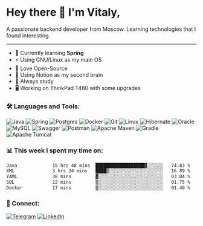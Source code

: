 # Hey there 👋 I'm Vitaly, 
A passionate backend developer from Moscow. Learning technologies that I found interesting.
***
- 🌱 Currently learning **Spring**
- ⚡ Using GNU/Linux as my main OS
- 🤝 Love Open-Source
- 📝 Using Notion as my second brain
- 🔭 Always study
- 🖥️ Working on ThinkPad T480 with some upgrades

### :hammer_and_wrench: Languages and Tools:

![Java](https://img.shields.io/badge/java-%23ED8B00.svg?style=for-the-badge&logo=openjdk&logoColor=white)
![Spring](https://img.shields.io/badge/spring-%236DB33F.svg?style=for-the-badge&logo=spring&logoColor=white)
![Postgres](https://img.shields.io/badge/postgres-%23316192.svg?style=for-the-badge&logo=postgresql&logoColor=white)
![Docker](https://img.shields.io/badge/docker-%230db7ed.svg?style=for-the-badge&logo=docker&logoColor=white)
![Git](https://img.shields.io/badge/git-%23F05033.svg?style=for-the-badge&logo=git&logoColor=white)
![Linux](https://img.shields.io/badge/Linux-FCC624?style=for-the-badge&logo=linux&logoColor=black)
![Hibernate](https://img.shields.io/badge/Hibernate-59666C?style=for-the-badge&logo=Hibernate&logoColor=white)
![Oracle](https://img.shields.io/badge/Oracle-F80000?style=for-the-badge&logo=oracle&logoColor=white)
![MySQL](https://img.shields.io/badge/mysql-%2300f.svg?style=for-the-badge&logo=mysql&logoColor=white)
![Swagger](https://img.shields.io/badge/-Swagger-%23Clojure?style=for-the-badge&logo=swagger&logoColor=white)
![Postman](https://img.shields.io/badge/Postman-FF6C37?style=for-the-badge&logo=postman&logoColor=white)
![Apache Maven](https://img.shields.io/badge/Apache%20Maven-C71A36?style=for-the-badge&logo=Apache%20Maven&logoColor=white)
![Gradle](https://img.shields.io/badge/Gradle-02303A.svg?style=for-the-badge&logo=Gradle&logoColor=white)
![Apache Tomcat](https://img.shields.io/badge/apache%20tomcat-%23F8DC75.svg?style=for-the-badge&logo=apache-tomcat&logoColor=black)

### :bar_chart: This week I spent my time on:
<!--START_SECTION:waka-->

```txt
Java             15 hrs 48 mins  ██████████████████▓░░░░░░   74.83 %
XML              3 hrs 34 mins   ████▒░░░░░░░░░░░░░░░░░░░░   16.89 %
YAML             38 mins         ▓░░░░░░░░░░░░░░░░░░░░░░░░   03.04 %
SQL              22 mins         ▒░░░░░░░░░░░░░░░░░░░░░░░░   01.75 %
Docker           17 mins         ▒░░░░░░░░░░░░░░░░░░░░░░░░   01.40 %
```

<!--END_SECTION:waka-->

### :link: Connect:

[![Telegram](https://img.shields.io/badge/kerneel_panic%20-%232CA5E0.svg?&style=for-the-badge&logo=Telegram&logoColor=white)](https://t.me/kerneel_panic)
[![LinkedIn](https://img.shields.io/badge/linkedin-%230077B5.svg?style=for-the-badge&logo=linkedin&logoColor=white)](https://www.linkedin.com/in/vitaly-romanov/)
